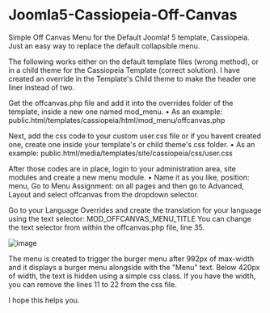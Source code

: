 # Joomla5-Cassiopeia-Off-Canvas
Simple Off Canvas Menu for the Default Joomla! 5 template, Cassiopeia. Just an easy way to replace the default collapsible menu.

The following works either on the default template files (wrong method), or in a child theme for the Cassiopeia Template (correct solution). I have created an override in the Template's Child theme to make the header one liner instead of two.

Get the offcanvas.php file and add it into the overrides folder of the template, inside a new one named mod_menu.
• As an example: public.html/templates/cassiopeia/html/mod_menu/offcanvas.php

Next, add the css code to your custom user.css file or if you havent created one, create one inside your template's or child theme's css folder.
• As an example: public.html/media/templates/site/cassiopeia/css/user.css

After those codes are in place, login to your administration area, site modules and create a new menu module.
• Name it as you like, position: menu, Go to Menu Assignment: on all pages and then go to Advanced, Layout and select offcanvas from the dropdown selector.

Go to your Language Overrides and create the translation for your language using the text selector: MOD_OFFCANVAS_MENU_TITLE
You can change the text selector from within the offcanvas.php file, line 35.

![image](https://github.com/user-attachments/assets/ad30d3a4-1ce8-4429-b636-33e7fae3a969)

The menu is created to trigger the burger menu after 992px of max-width and it displays a burger menu alongside with the "Menu" text. Below 420px of width, the text is hidden using a simple css class. If you have the width, you can remove the lines 11 to 22 from the css file.

I hope this helps you.
